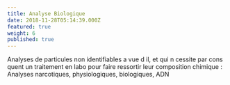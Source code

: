 ```yaml
---
title: Analyse Biologique
date: 2018-11-28T05:14:39.000Z
featured: true
weight: 6
published: true
---
```

Analyses de particules non identifiables a vue d il, et qui n cessite par cons quent un traitement en labo pour faire ressortir leur composition chimique : Analyses narcotiques, physiologiques, biologiques, ADN
